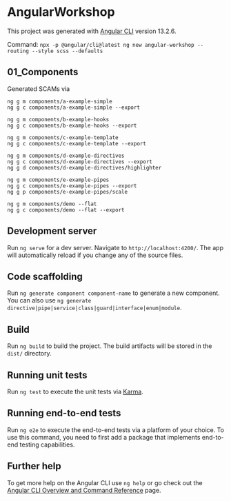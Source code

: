 # AngularWorkshop

This project was generated with [Angular CLI](https://github.com/angular/angular-cli) version 13.2.6.

Command: `npx -p @angular/cli@latest ng new angular-workshop --routing --style scss --defaults`

## 01_Components

Generated SCAMs via

```shell
ng g m components/a-example-simple
ng g c components/a-example-simple --export

ng g m components/b-example-hooks
ng g c components/b-example-hooks --export

ng g m components/c-example-template
ng g c components/c-example-template --export

ng g m components/d-example-directives
ng g c components/d-example-directives --export
ng g d components/d-example-directives/highlighter

ng g m components/e-example-pipes
ng g c components/e-example-pipes --export
ng g p components/e-example-pipes/scale

ng g m components/demo --flat
ng g c components/demo --flat --export
```

## Development server

Run `ng serve` for a dev server. Navigate to `http://localhost:4200/`. The app will automatically reload if you change any of the source files.

## Code scaffolding

Run `ng generate component component-name` to generate a new component. You can also use `ng generate directive|pipe|service|class|guard|interface|enum|module`.

## Build

Run `ng build` to build the project. The build artifacts will be stored in the `dist/` directory.

## Running unit tests

Run `ng test` to execute the unit tests via [Karma](https://karma-runner.github.io).

## Running end-to-end tests

Run `ng e2e` to execute the end-to-end tests via a platform of your choice. To use this command, you need to first add a package that implements end-to-end testing capabilities.

## Further help

To get more help on the Angular CLI use `ng help` or go check out the [Angular CLI Overview and Command Reference](https://angular.io/cli) page.
